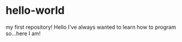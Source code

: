 # hello-world
my first repository! 
Hello
I've always wanted to learn how to program so...here I am! 

